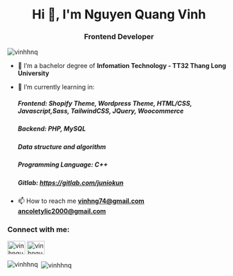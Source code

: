 <h1 align="center">Hi 👋, I'm Nguyen Quang Vinh</h1>
<h3 align="center">Frontend Developer</h3>

<p align="left"> <img src="https://komarev.com/ghpvc/?username=vinhhnq&label=Profile%20views&color=0e75b6&style=flat" alt="vinhhnq" /> </p>

- 🔭 I’m a bachelor degree of **Infomation Technology - TT32 Thang Long University**

- 🌱 I’m currently learning in:
    ##### Frontend: Shopify Theme, Wordpress Theme, HTML/CSS, Javascript,Sass, TailwindCSS, JQuery, Woocommerce
    ##### Backend: PHP, MySQL
    ##### Data structure and algorithm
    ##### Programming Language: C++
    ##### Gitlab: https://gitlab.com/juniokun

- 📫 How to reach me **vinhng74@gmail.com** **ancoletylic2000@gmail.com**

<h3 align="left">Connect with me:</h3>
<p align="left">
<a href="https://linkedin.com/in/vinhnguyen2000" target="blank"><img align="center" src="https://raw.githubusercontent.com/rahuldkjain/github-profile-readme-generator/master/src/images/icons/Social/linked-in-alt.svg" alt="vinhnguyen2000" height="30" width="40" /></a>
<a href="https://fb.com/vinhnguyen1204" target="blank"><img align="center" src="https://raw.githubusercontent.com/rahuldkjain/github-profile-readme-generator/master/src/images/icons/Social/facebook.svg" alt="vinhnguyen1204" height="30" width="40" /></a>
</p>
  
<p><img align="left" src="https://github-readme-stats.vercel.app/api/top-langs?username=vinhhnq&show_icons=true&locale=en&layout=compact" alt="vinhhnq" /></p>

<p>&nbsp;<img align="center" src="https://github-readme-stats.vercel.app/api?username=vinhhnq&show_icons=true&locale=en" alt="vinhhnq" /></p>

